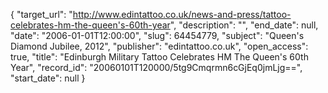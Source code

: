 {
  "target_url": "http://www.edintattoo.co.uk/news-and-press/tattoo-celebrates-hm-the-queen's-60th-year", 
  "description": "", 
  "end_date": null, 
  "date": "2006-01-01T12:00:00", 
  "slug": 64454779, 
  "subject": "Queen's Diamond Jubilee, 2012", 
  "publisher": "edintattoo.co.uk", 
  "open_access": true, 
  "title": "Edinburgh Military Tattoo Celebrates HM The Queen's 60th Year", 
  "record_id": "20060101T120000/5tg9Cmqrmn6cGjEq0jmLjg==", 
  "start_date": null
}

